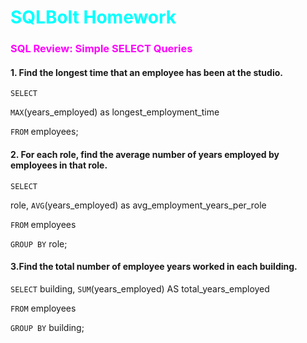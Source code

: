 # <span style='color:cyan' >SQLBolt Homework</span>
### <span style='color:magenta' >SQL Review: Simple SELECT Queries</span> 

#### 1. Find the longest time that an employee has been at the studio.

`SELECT` 
    
   `MAX`(years_employed) as longest_employment_time 
    
`FROM` employees;

#### 2. For each role, find the average number of years employed by employees in that role.

`SELECT` 
    
   role, `AVG`(years_employed) as avg_employment_years_per_role

`FROM` employees

`GROUP BY` role;

#### 3.Find the total number of employee years worked in each building.

`SELECT`
    building, `SUM`(years_employed) AS total_years_employed

`FROM` employees

`GROUP BY` building;
